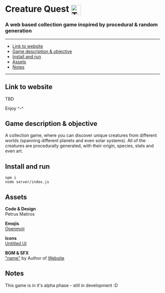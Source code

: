 # Creature Quest <img src="public/assets/icons/creature-quest.svg" alt="The Creature Quest logo" width=32 style="vertical-align:middle">

### A web based collection game inspired by procedural &amp; random generation

---
  - [Link to website](#link-to-website)
  - [Game description \& objective](#game-description--objective)
  - [Install and run](#install-and-run)
  - [Assets](#assets)
  - [Notes](#notes)
---

## Link to website
<!-- #### TBD -->
 TBD
 
 Enjoy ^-^


## Game description & objective
 A collection game, where you can discover unique creatures from different worlds (spanning different planets and even solar systems). All of the creatures are procedurally generated, with their origin, species, stats and even art.
 

## Install and run

```
npm i
node server/index.js
```

## Assets

**Code & Design** <br> Petrus Matiros

**Emojis** <br> <a href="https://openmoji.org/library/" target="_blank">Openmoji</a>

**Icons** <br> <a href="https://www.untitledui.com/icons" target="_blank">Untitled UI</a>

**BGM & SFX**
<br>
<a href="#" target="_blank">"name"</a> by Author of <a href="#" target="_blank">Website</a>
<br>


## Notes

This game is in it's alpha phase - still in development :D

